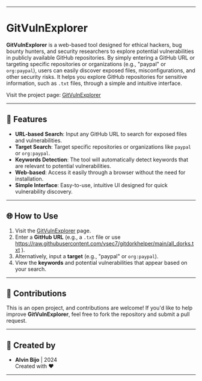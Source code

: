 
---

# GitVulnExplorer

**GitVulnExplorer** is a web-based tool designed for ethical hackers, bug bounty hunters, and security researchers to explore potential vulnerabilities in publicly available GitHub repositories. By simply entering a GitHub URL or targeting specific repositories or organizations (e.g., "paypal" or `org:paypal`), users can easily discover exposed files, misconfigurations, and other security risks. It helps you explore GitHub repositories for sensitive information, such as `.txt` files, through a simple and intuitive interface.

Visit the project page: [GitVulnExplorer](https://session-x.github.io/GitVulnExplorer/)

---

## 🚀 Features

- **URL-based Search**: Input any GitHub URL to search for exposed files and vulnerabilities.
- **Target Search**: Target specific repositories or organizations like `paypal` or `org:paypal`.
- **Keywords Detection**: The tool will automatically detect keywords that are relevant to potential vulnerabilities.
- **Web-based**: Access it easily through a browser without the need for installation.
- **Simple Interface**: Easy-to-use, intuitive UI designed for quick vulnerability discovery.

---

## 🌐 How to Use

1. Visit the [GitVulnExplorer](https://session-x.github.io/GitVulnExplorer/) page.
2. Enter a **GitHub URL** (e.g., a `.txt` file or use https://raw.githubusercontent.com/vsec7/gitdorkhelper/main/all_dorks.txt ).
3. Alternatively, input a **target** (e.g., "paypal" or `org:paypal`).
4. View the **keywords** and potential vulnerabilities that appear based on your search.

---

## 🔧 Contributions

This is an open project, and contributions are welcome! If you'd like to help improve **GitVulnExplorer**, feel free to fork the repository and submit a pull request.

---

## 📅 Created by

- **Alvin Bijo** | 2024  
Created with ❤️

---

